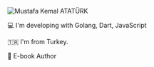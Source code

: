![Mustafa Kemal ATATÜRK](https://github.com/ksckaan1/ksckaan1/blob/master/atat%C3%BCrk.png)

:computer: I'm developing with Golang, Dart, JavaScript

:tr: I'm from Turkey.

:book: E-book Author
